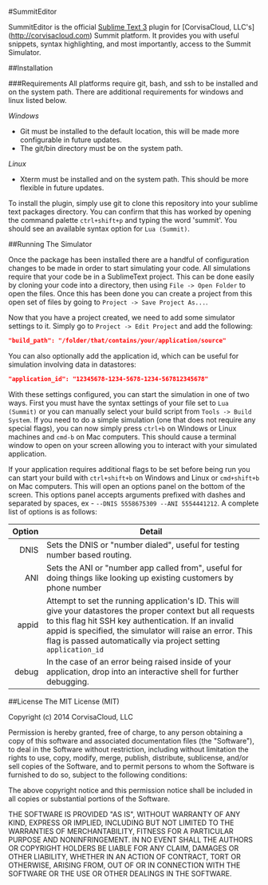 #SummitEditor

SummitEditor is the official [Sublime Text 3](http://www.sublimetext.com/3) plugin for [CorvisaCloud, LLC's]
(http://corvisacloud.com) Summit platform. It provides you with useful snippets, syntax highlighting, and most importantly, access to the Summit Simulator.

##Installation

###Requirements
All platforms require git, bash, and ssh to be installed and on the system path. There are additional requirements for windows and linux listed below.

*Windows*
* Git must be installed to the default location, this will be made more configurable in future updates.
* The git/bin directory must be on the system path.

*Linux*
* Xterm must be installed and on the system path. This should be more flexible in future updates.

To install the plugin, simply use git to clone this repository into your sublime text packages directory. You can confirm that this has worked by opening the command palette `ctrl+shift+p` and typing the word 'summit'. You should see an available syntax option for `Lua (Summit)`.


##Running The Simulator

Once the package has been installed there are a handful of configuration changes to be made in order to start simulating your code. All simulations require that your code be in a SublimeText project. This can be done easily by cloning your code into a directory, then using `File -> Open Folder` to open the files. Once this has been done you can create a project from this open set of files by going to `Project -> Save Project As...`.

Now that you have a project created, we need to add some simulator settings to it. Simply go to `Project -> Edit Project` and add the following:

```json
"build_path": "/folder/that/contains/your/application/source"
```
You can also optionally add the application id, which can be useful for simulation involving data in datastores:
```json
"application_id": "12345678-1234-5678-1234-567812345678"
```
With these settings configured, you can start the simulation in one of two ways. First you must have the syntax settings of your file set to `Lua (Summit)` or you can manually select your build script from `Tools -> Build System`. If you need to do a simple simulation (one that does not require any special flags), you can now simply press `ctrl+b` on Windows or Linux machines and `cmd-b` on Mac computers. This should cause a terminal window to open on your screen allowing you to interact with your simulated application.

If your application requires additional flags to be set before being run you can start your build with `ctrl+shift+b` on Windows and Linux or `cmd+shift+b` on Mac computers. This will open an options panel on the bottom of the screen. This options panel accepts arguments prefixed with dashes and separated by spaces, ex - `--DNIS 5558675309 --ANI 5554441212`. A complete list of options is as follows:

| Option    | Detail            |
| ---------:| ----------------- |
| DNIS      | Sets the DNIS or "number dialed", useful for testing number based routing. |
| ANI       | Sets the ANI or "number app called from", useful for doing things like looking up existing customers by phone number |
| appid     | Attempt to set the running application's ID. This will give your datastores the proper context but all requests to this flag hit SSH key authentication. If an invalid appid is specified, the simulator will raise an error. This flag is passed automatically via project setting `application_id` |
| debug     | In the case of an error being raised inside of your application, drop into an interactive shell for further debugging. |


##License
The MIT License (MIT)

Copyright (c) 2014 CorvisaCloud, LLC

Permission is hereby granted, free of charge, to any person obtaining a copy
of this software and associated documentation files (the "Software"), to deal
in the Software without restriction, including without limitation the rights
to use, copy, modify, merge, publish, distribute, sublicense, and/or sell
copies of the Software, and to permit persons to whom the Software is
furnished to do so, subject to the following conditions:

The above copyright notice and this permission notice shall be included in
all copies or substantial portions of the Software.

THE SOFTWARE IS PROVIDED "AS IS", WITHOUT WARRANTY OF ANY KIND, EXPRESS OR
IMPLIED, INCLUDING BUT NOT LIMITED TO THE WARRANTIES OF MERCHANTABILITY,
FITNESS FOR A PARTICULAR PURPOSE AND NONINFRINGEMENT. IN NO EVENT SHALL THE
AUTHORS OR COPYRIGHT HOLDERS BE LIABLE FOR ANY CLAIM, DAMAGES OR OTHER
LIABILITY, WHETHER IN AN ACTION OF CONTRACT, TORT OR OTHERWISE, ARISING FROM,
OUT OF OR IN CONNECTION WITH THE SOFTWARE OR THE USE OR OTHER DEALINGS IN
THE SOFTWARE.
